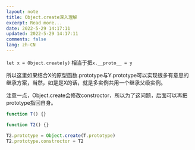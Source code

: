 ```yaml
---
layout: note
title: Object.create深入理解
excerpt: Read more...
date: 2022-5-29 14:17:11
updated: 2022-5-29 14:17:11
comments: false
lang: zh-CN
---
```


`let x = Object.create(y)` 相当于把`x.__proto__ = y`

所以这里如果结合X的原型函数.prototype与Y.prototype可以实现很多有意思的继承方案，当然，如是是X的话，就是多实例共用一个继承父级实例。


注意一点，Object.create会修改constroctor，所以为了这问题，后面可以再把prototype指回自身。

```js
function T() {}

function T2() {}

T2.prototype = Object.create(T.prototype)
T2.prototype.constroctor = T2
```
  